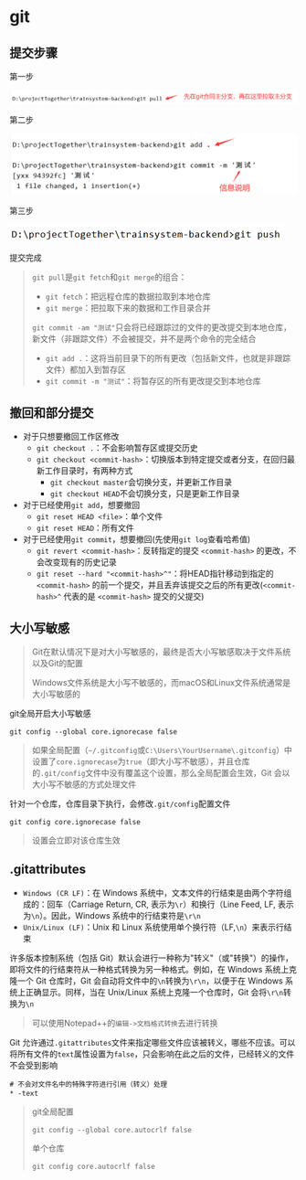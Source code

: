 # git

## 提交步骤

第一步

![image-20230424152627398](img/git/image-20230424152627398.png)

第二步

<img src="img/git/image-20230424152736961.png" alt="image-20230424152736961" style="zoom:50%;" />

第三步

<img src="img/git/image-20230505131131193.png" alt="image-20230505131131193" style="zoom:50%;" />

提交完成

> `git pull`是`git fetch`和`git merge`的组合：
>
> - `git fetch`：把远程仓库的数据拉取到本地仓库
> - `git merge`：把拉取下来的数据和工作目录合并
>
> `git commit -am "测试"`只会将已经跟踪过的文件的更改提交到本地仓库，新文件（非跟踪文件）不会被提交，并不是两个命令的完全结合
>
> - `git add .`：这将当前目录下的所有更改（包括新文件，也就是非跟踪文件）都加入到暂存区
> - `git commit -m "测试"`：将暂存区的所有更改提交到本地仓库

## 撤回和部分提交

- 对于只想要撤回工作区修改
  - `git checkout .`：不会影响暂存区或提交历史
  - `git checkout <commit-hash>`：切换版本到特定提交或者分支，在回归最新工作目录时，有两种方式
    - `git checkout master`会切换分支，并更新工作目录
    - `git checkout HEAD`不会切换分支，只是更新工作目录
- 对于已经使用`git add`，想要撤回
  - `git reset HEAD <file>`：单个文件
  - `git reset HEAD`：所有文件
- 对于已经使用`git commit`，想要撤回(先使用`git log`查看哈希值)
  - `git revert <commit-hash>`：反转指定的提交 `<commit-hash>` 的更改，不会改变现有的历史记录
  - `git reset --hard "<commit-hash>^"`：将HEAD指针移动到指定的 `<commit-hash>` 的前一个提交，并且丢弃该提交之后的所有更改(`<commit-hash>^` 代表的是 `<commit-hash>` 提交的父提交)

## 大小写敏感

> Git在默认情况下是对大小写敏感的，最终是否大小写敏感取决于文件系统以及Git的配置
>
> Windows文件系统是大小写不敏感的，而macOS和Linux文件系统通常是大小写敏感的

git全局开启大小写敏感

```
git config --global core.ignorecase false
```

> 如果全局配置（`~/.gitconfig`或`C:\Users\YourUsername\.gitconfig`）中设置了`core.ignorecase`为`true`（即大小写不敏感），并且仓库的`.git/config`文件中没有覆盖这个设置，那么全局配置会生效，Git 会以大小写不敏感的方式处理文件

针对一个仓库，仓库目录下执行，会修改`.git/config`配置文件

```
git config core.ignorecase false
```

> 设置会立即对该仓库生效

## .gitattributes

- `Windows (CR LF)`：在 Windows 系统中，文本文件的行结束是由两个字符组成的：回车（Carriage Return, CR, 表示为`\r`）和换行（Line Feed, LF, 表示为`\n`）。因此，Windows 系统中的行结束符是`\r\n`
- `Unix/Linux (LF)`：Unix 和 Linux 系统使用单个换行符（LF,`\n`）来表示行结束

许多版本控制系统（包括 Git）默认会进行一种称为"转义"（或"转换"）的操作，即将文件的行结束符从一种格式转换为另一种格式。例如，在 Windows 系统上克隆一个 Git 仓库时，Git 会自动将文件中的`\n`转换为`\r\n`，以便于在 Windows 系统上正确显示。同样，当在 Unix/Linux 系统上克隆一个仓库时，Git 会将`\r\n`转换为`\n`

> 可以使用Notepad++的`编辑->文档格式转换`去进行转换

Git 允许通过`.gitattributes`文件来指定哪些文件应该被转义，哪些不应该。可以将所有文件的`text`属性设置为`false`，只会影响在此之后的文件，已经转义的文件不会受到影响

```
# 不会对文件名中的特殊字符进行引用（转义）处理
* -text
```

> git全局配置
>
> ```
> git config --global core.autocrlf false
> ```
>
> 单个仓库
>
> ```
> git config core.autocrlf false
> ```